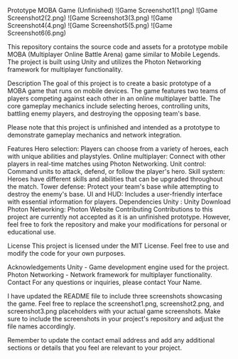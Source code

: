 Prototype MOBA Game (Unfinished)
![Game Screenshot1(1.png)
![Game Screenshot2(2.png)
![Game Screenshot3(3.png)
![Game Screenshot4(4.png)
![Game Screenshot5(5.png)
![Game Screenshot6(6.png)

This repository contains the source code and assets for a prototype mobile MOBA (Multiplayer Online Battle Arena) game similar to Mobile Legends. The project is built using Unity and utilizes the Photon Networking framework for multiplayer functionality.

Description
The goal of this project is to create a basic prototype of a MOBA game that runs on mobile devices. The game features two teams of players competing against each other in an online multiplayer battle. The core gameplay mechanics include selecting heroes, controlling units, battling enemy players, and destroying the opposing team's base.

Please note that this project is unfinished and intended as a prototype to demonstrate gameplay mechanics and network integration.

Features
Hero selection: Players can choose from a variety of heroes, each with unique abilities and playstyles.
Online multiplayer: Connect with other players in real-time matches using Photon Networking.
Unit control: Command units to attack, defend, or follow the player's hero.
Skill system: Heroes have different skills and abilities that can be upgraded throughout the match.
Tower defense: Protect your team's base while attempting to destroy the enemy's base.
UI and HUD: Includes a user-friendly interface with essential information for players.
Dependencies
Unity : Unity Download
Photon Networking: Photon Website
Contributing
Contributions to this project are currently not accepted as it is an unfinished prototype. However, feel free to fork the repository and make your modifications for personal or educational use.

License
This project is licensed under the MIT License. Feel free to use and modify the code for your own purposes.

Acknowledgements
Unity - Game development engine used for the project.
Photon Networking - Network framework for multiplayer functionality.
Contact
For any questions or inquiries, please contact Your Name.

I have updated the README file to include three screenshots showcasing the game. Feel free to replace the screenshot1.png, screenshot2.png, and screenshot3.png placeholders with your actual game screenshots. Make sure to include the screenshots in your project's repository and adjust the file names accordingly.

Remember to update the contact email address and add any additional sections or details that you feel are relevant to your project.
